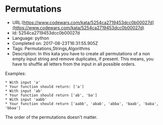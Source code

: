 # Permutations

 - URL:[https://www.codewars.com/kata/5254ca2719453dcc0b00027d](https://www.codewars.com/kata/5254ca2719453dcc0b00027d)
 - Id: 5254ca2719453dcc0b00027d
 - Language: python
 - Completed on: 2017-08-23T16:31:55.905Z
 - Tags: Permutations,Strings,Algorithms
 - Description:
In this kata you have to create all permutations of a non empty input string and remove duplicates, if present. This means, you have to shuffle all letters from the input in all possible orders.

Examples:
```
* With input 'a'
* Your function should return: ['a']
* With input 'ab'
* Your function should return ['ab', 'ba']
* With input 'aabb'
* Your function should return ['aabb', 'abab', 'abba', 'baab', 'baba', 'bbaa']
```

The order of the permutations doesn't matter.


